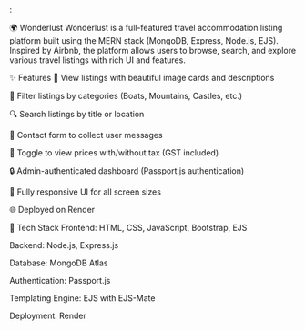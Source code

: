 :

🌍 Wonderlust
Wonderlust is a full-featured travel accommodation listing platform built using the MERN stack (MongoDB, Express, Node.js, EJS). Inspired by Airbnb, the platform allows users to browse, search, and explore various travel listings with rich UI and features.

✨ Features
🏡 View listings with beautiful image cards and descriptions

📍 Filter listings by categories (Boats, Mountains, Castles, etc.)

🔍 Search listings by title or location

💬 Contact form to collect user messages

🧾 Toggle to view prices with/without tax (GST included)

🔒 Admin-authenticated dashboard (Passport.js authentication)

📱 Fully responsive UI for all screen sizes

🌐 Deployed on Render

🚀 Tech Stack
Frontend: HTML, CSS, JavaScript, Bootstrap, EJS

Backend: Node.js, Express.js

Database: MongoDB Atlas

Authentication: Passport.js

Templating Engine: EJS with EJS-Mate

Deployment: Render
